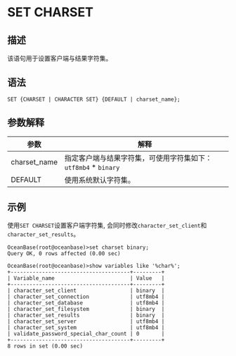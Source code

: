 SET CHARSET 
================================



描述 
-----------------------

该语句用于设置客户端与结果字符集。

语法 
-----------------------

```unknow
SET {CHARSET | CHARACTER SET} {DEFAULT | charset_name};
```



参数解释 
-------------------------



|      参数      |                                                                                                                                            解释                                                                                                                                             |
|--------------|-------------------------------------------------------------------------------------------------------------------------------------------------------------------------------------------------------------------------------------------------------------------------------------------|
| charset_name | 指定客户端与结果字符集，可使用字符集如下：`utf8mb4` * `binary`  |
| DEFAULT      | 使用系统默认字符集。      |                                                                                                                                                                                                                                                                          



示例 
-----------------------

使用`SET CHARSET`设置客户端字符集, 会同时修改`character_set_client`和`character_set_results`。

```unknow
OceanBase(root@oceanbase)>set charset binary;
Query OK, 0 rows affected (0.00 sec)

OceanBase(root@oceanbase)>show variables like '%char%';
+--------------------------------------+---------+
| Variable_name                        | Value   |
+--------------------------------------+---------+
| character_set_client                 | binary  |
| character_set_connection             | utf8mb4 |
| character_set_database               | utf8mb4 |
| character_set_filesystem             | binary  |
| character_set_results                | binary  |
| character_set_server                 | utf8mb4 |
| character_set_system                 | utf8mb4 |
| validate_password_special_char_count | 0       |
+--------------------------------------+---------+
8 rows in set (0.00 sec)
```


